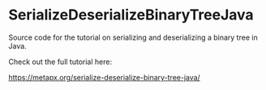 # SerializeDeserializeBinaryTreeJava

Source code for the tutorial on serializing and deserializing a binary tree in Java.

Check out the full tutorial here:

https://metapx.org/serialize-deserialize-binary-tree-java/
